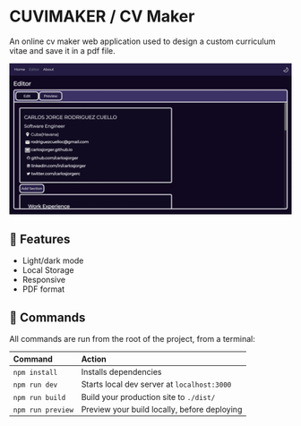<!-- TODO: Add more documentation -->

# CUVIMAKER / CV Maker

An online cv maker web application used to design a custom curriculum vitae and save it in a pdf file.

![Editor Example](./public/doc/Editor-example.webp)

## 🧰 Features

-   Light/dark mode
-   Local Storage
-   Responsive
-   PDF format

## 🧞 Commands

All commands are run from the root of the project, from a terminal:

| Command           | Action                                       |
| :---------------- | :------------------------------------------- |
| `npm install`     | Installs dependencies                        |
| `npm run dev`     | Starts local dev server at `localhost:3000`  |
| `npm run build`   | Build your production site to `./dist/`      |
| `npm run preview` | Preview your build locally, before deploying |
